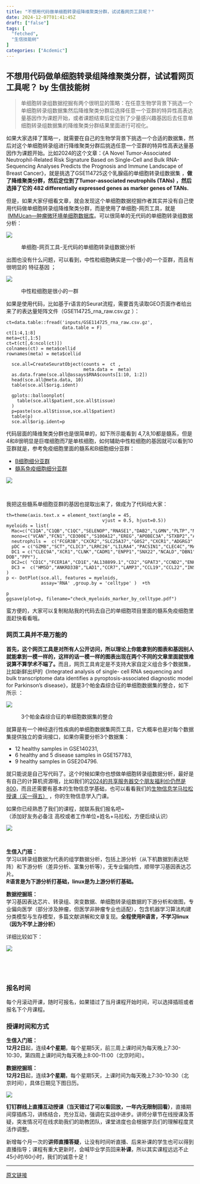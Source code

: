 ```yaml
---
title: "不想用代码做单细胞转录组降维聚类分群，试试看网页工具呢？"
date: 2024-12-07T01:41:45Z
draft: ["false"]
tags: [
  "fetched",
  "生信技能树"
]
categories: ["Acdemic"]
---
```

不想用代码做单细胞转录组降维聚类分群，试试看网页工具呢？ by 生信技能树
------
<div><section data-tool="mdnice编辑器" data-website="https://www.mdnice.com"><blockquote data-tool="mdnice编辑器"><span></span><p>单细胞转录组数据挖掘有两个很明显的策略：在任意生物学背景下挑选一个单细胞转录组数据集然后降维聚类分群后选择任意一个亚群的特异性高表达量基因作为课题开始，或者课题结束后定位到了少量感兴趣基因后去任意单细胞转录组数据集的降维聚类分群结果里面进行可视化。</p></blockquote><p data-tool="mdnice编辑器">如果大家选择了策略一，就需要在自己的生物学背景下挑选一个合适的数据集，然后对这个单细胞转录组进行降维聚类分群后挑选任意一个亚群的特异性高表达量基因作为课题开始。比如2024的这个文章：《A Novel Tumor-Associated Neutrophil-Related Risk Signature Based on Single-Cell and Bulk RNA-Sequencing Analyses Predicts the Prognosis and Immune Landscape of Breast Cancer》，就是挑选了GSE114725这个乳腺癌的单细胞转录组数据集 ，<strong>做了降维聚类分群，然后定位到了Tumor-associated neutrophils (TANs) ，然后选择了它的 482 differentially expressed genes as marker genes of TANs.</strong></p><p data-tool="mdnice编辑器">但是，如果大家仔细看文章，就会发现这个单细胞数据挖掘作者其实并没有自己使用代码做单细胞转录组降维聚类分群，而是使用了单细胞-网页工具，就是  <a href="http://mp.weixin.qq.com/s?__biz=MzI1Njk4ODE0MQ==&amp;mid=2247510395&amp;idx=1&amp;sn=17309e670f9c01570d7ff3755bdd2f1c&amp;chksm=ea1caff9dd6b26ef21938777cf3026528877a5e0ee16f071a158c09f53e669715e51ed382e22&amp;scene=21#wechat_redirect" data-linktype="2">IMMUcan—肿瘤微环境单细胞数据库</a>。可以很简单的无代码的单细胞转录组数据分析：</p><p><img data-galleryid="" data-imgfileid="100051576" data-ratio="1.4547511312217194" data-s="300,640" data-src="https://mmbiz.qpic.cn/mmbiz_png/cZNhZQ6j4wwUiaJCL1lhqbRsxH3hDmOcGiczM6ibZn3jpcIGp456JNzic5r38edSLdibYT4PrXlq0OOyWxibw3ibr79uA/640?wx_fmt=png&amp;from=appmsg" data-type="png" data-w="884" src="https://mmbiz.qpic.cn/mmbiz_png/cZNhZQ6j4wwUiaJCL1lhqbRsxH3hDmOcGiczM6ibZn3jpcIGp456JNzic5r38edSLdibYT4PrXlq0OOyWxibw3ibr79uA/640?wx_fmt=png&amp;from=appmsg"></p><figure data-tool="mdnice编辑器"><figcaption>单细胞-网页工具-无代码的单细胞转录组数据分析</figcaption></figure><p data-tool="mdnice编辑器">出图也没有什么问题，可以看到，中性粒细胞确实是一个很小的一个亚群，而且有很明显的 特征基因 ；</p><p><img data-galleryid="" data-imgfileid="100051574" data-ratio="0.6611111111111111" data-s="300,640" data-src="https://mmbiz.qpic.cn/mmbiz_png/cZNhZQ6j4wwUiaJCL1lhqbRsxH3hDmOcGpTzQ61fsISCoXhGciaIPnVJ0xtvF1v7bAgWczYZeSiaflOAAlSduKFsA/640?wx_fmt=png&amp;from=appmsg" data-type="png" data-w="1080" src="https://mmbiz.qpic.cn/mmbiz_png/cZNhZQ6j4wwUiaJCL1lhqbRsxH3hDmOcGpTzQ61fsISCoXhGciaIPnVJ0xtvF1v7bAgWczYZeSiaflOAAlSduKFsA/640?wx_fmt=png&amp;from=appmsg"></p><figure data-tool="mdnice编辑器"><figcaption>中性粒细胞是很小的一群</figcaption></figure><p data-tool="mdnice编辑器">如果是使用代码，比如基于r语言的Seurat流程，需要首先读取GEO页面作者给出来了的表达量矩阵文件（GSE114725_rna_raw.csv.gz ）：</p><pre data-tool="mdnice编辑器"><span></span><code>ct=data.table::fread(<span>'inputs/GSE114725_rna_raw.csv.gz'</span>,<br>                     data.table = <span>F</span>) <br>ct[<span>1</span>:<span>4</span>,<span>1</span>:<span>8</span>]<br>meta=ct[,<span>1</span>:<span>5</span>]<br>ct=t(ct[,<span>6</span>:ncol(ct)])<br>colnames(ct) = meta$cellid<br>rownames(meta) = meta$cellid<br><br>  sce.all=CreateSeuratObject(counts =  ct ,<br>                             meta.data =  meta)<br>  as.data.frame(sce.all@assays$RNA$counts[<span>1</span>:<span>10</span>, <span>1</span>:<span>2</span>])<br>  head(sce.all@meta.data, <span>10</span>)<br>  table(sce.all$orig.ident) <br>  <br>  gplots::balloonplot(<br>    table(sce.all$patient,sce.all$tissue)<br>  )<br>  p=paste(sce.all$tissue,sce.all$patient)<br>  table(p)<br>  sce.all$orig.ident=p<br></code></pre><p data-tool="mdnice编辑器">代码层面的降维聚类分群也是很简单的，如下所示能看到 4,7,8,10都是髓系，但是4和8很明显是巨噬细胞而7是单核细胞，如何辅助中性粒细胞的基因就可以看到10亚群就是，参考免疫细胞里面的髓系和B细胞细分亚群：</p><ul data-tool="mdnice编辑器"><li><section><a href="https://mp.weixin.qq.com/s?__biz=MzI1Njk4ODE0MQ==&amp;mid=2247506948&amp;idx=1&amp;sn=025d7f91abfa1b68d7910c86cf709e43&amp;scene=21#wechat_redirect" data-linktype="2">B细胞细分亚群</a></section></li><li><section><a href="https://mp.weixin.qq.com/s?__biz=MzI1Njk4ODE0MQ==&amp;mid=2247506971&amp;idx=1&amp;sn=f0242285e2c827d922f938d9858d4ffe&amp;scene=21#wechat_redirect" data-linktype="2">髓系免疫细胞细分亚群</a></section></li></ul><p><img data-galleryid="" data-imgfileid="100051575" data-ratio="1.1342592592592593" data-s="300,640" data-src="https://mmbiz.qpic.cn/mmbiz_png/cZNhZQ6j4wwUiaJCL1lhqbRsxH3hDmOcGtF3oZH4HxMfqTySS4kcFW21RB9Nx2tIIj51Wqe7f848mdU8pwnGGZg/640?wx_fmt=png&amp;from=appmsg" data-type="png" data-w="1080" src="https://mmbiz.qpic.cn/mmbiz_png/cZNhZQ6j4wwUiaJCL1lhqbRsxH3hDmOcGtF3oZH4HxMfqTySS4kcFW21RB9Nx2tIIj51Wqe7f848mdU8pwnGGZg/640?wx_fmt=png&amp;from=appmsg"></p><figure data-tool="mdnice编辑器"><figcaption> </figcaption></figure><p data-tool="mdnice编辑器">我把这些髓系单细胞亚群的基因也提取出来了，做成为了代码给大家：</p><pre data-tool="mdnice编辑器"><span></span><code>th=theme(axis.text.x = element_text(angle = <span>45</span>, <br>                                    vjust = <span>0.5</span>, hjust=<span>0.5</span>))  <br>myeloids = list(<br>  Mac=c(<span>"C1QA"</span>,<span>"C1QB"</span>,<span>"C1QC"</span>,<span>"SELENOP"</span>,<span>"RNASE1"</span>,<span>"DAB2"</span>,<span>"LGMN"</span>,<span>"PLTP"</span>,<span>"MAF"</span>,<span>"SLCO2B1"</span>),<br>  mono=c(<span>"VCAN"</span>,<span>"FCN1"</span>,<span>"CD300E"</span>,<span>"S100A12"</span>,<span>"EREG"</span>,<span>"APOBEC3A"</span>,<span>"STXBP2"</span>,<span>"ASGR1"</span>,<span>"CCR2"</span>,<span>"NRG1"</span>),<br>  neutrophils =  c(<span>"FCGR3B"</span>,<span>"CXCR2"</span>,<span>"SLC25A37"</span>,<span>"G0S2"</span>,<span>"CXCR1"</span>,<span>"ADGRG3"</span>,<span>"PROK2"</span>,<span>"STEAP4"</span>,<span>"CMTM2"</span> ),<br>  pDC = c(<span>"GZMB"</span>,<span>"SCT"</span>,<span>"CLIC3"</span>,<span>"LRRC26"</span>,<span>"LILRA4"</span>,<span>"PACSIN1"</span>,<span>"CLEC4C"</span>,<span>"MAP1A"</span>,<span>"PTCRA"</span>,<span>"C12orf75"</span>),<br>  DC1 = c(<span>"CLEC9A"</span>,<span>"XCR1"</span>,<span>"CLNK"</span>,<span>"CADM1"</span>,<span>"ENPP1"</span>,<span>"SNX22"</span>,<span>"NCALD"</span>,<span>"DBN1"</span>,<span>"HLA-DOB"</span>,<span>"PPY"</span>),<br>  DC2=c( <span>"CD1C"</span>,<span>"FCER1A"</span>,<span>"CD1E"</span>,<span>"AL138899.1"</span>,<span>"CD2"</span>,<span>"GPAT3"</span>,<span>"CCND2"</span>,<span>"ENHO"</span>,<span>"PKIB"</span>,<span>"CD1B"</span>),<br>  DC3 =  c(<span>"HMSD"</span>,<span>"ANKRD33B"</span>,<span>"LAD1"</span>,<span>"CCR7"</span>,<span>"LAMP3"</span>,<span>"CCL19"</span>,<span>"CCL22"</span>,<span>"INSM1"</span>,<span>"TNNT2"</span>,<span>"TUBB2B"</span>)<br>)<br>p &lt;- DotPlot(sce.all, features = myeloids,<br>             assay=<span>'RNA'</span> ,group.by = <span>'celltype'</span> )  +th<br><br>p<br>ggsave(plot=p, filename=<span>"check_myeloids_marker_by_celltype.pdf"</span>) <br></code></pre><p data-tool="mdnice编辑器">蛮方便的，大家可以复制粘贴我的代码去自己的单细胞项目里面的髓系免疫细胞里面赶快看看哦。</p><h3 data-tool="mdnice编辑器"><span></span><span>网页工具并不是万能的</span><span></span></h3><p data-tool="mdnice编辑器"><strong>首先，这个网页工具是对所有人公开访问，所以理论上你能拿到的图表和基因别人就能拿到一模一样的，这样的话一模一样的图表出现在两个不同的文章里面就很难说算不算学术不端了。</strong>而且，网页工具肯定是不支持大家自定义组合多个数据集，比如新鲜出炉的《Integrated analysis of single- cell RNA sequencing and bulk transcriptome data identifies a pyroptosis-associated diagnostic model for Parkinson’s disease》，就是3个帕金森综合征的单细胞数据集的整合，如下所示 ：</p><p><img data-galleryid="" data-imgfileid="100051573" data-ratio="0.44351851851851853" data-s="300,640" data-src="https://mmbiz.qpic.cn/mmbiz_png/cZNhZQ6j4wwUiaJCL1lhqbRsxH3hDmOcGtP7MyR6QUuPCsmlXSzjSCGKyupo9ib0zIcZibQicu8GkpRMVp6iczA3ibvQ/640?wx_fmt=png&amp;from=appmsg" data-type="png" data-w="1080" src="https://mmbiz.qpic.cn/mmbiz_png/cZNhZQ6j4wwUiaJCL1lhqbRsxH3hDmOcGtP7MyR6QUuPCsmlXSzjSCGKyupo9ib0zIcZibQicu8GkpRMVp6iczA3ibvQ/640?wx_fmt=png&amp;from=appmsg"></p><figure data-tool="mdnice编辑器"><figcaption>3个帕金森综合征的单细胞数据集的整合</figcaption></figure><p data-tool="mdnice编辑器">就算是有一个神经退行性疾病的单细胞数据集网页工具，它大概率也是对每个数据集提供独立的查询接口，如果你需要分析3个数据集：</p><ul data-tool="mdnice编辑器"><li><section>12 healthy samples in GSE140231,</section></li><li><section>6 healthy and 5 disease samples in GSE157783,</section></li><li><section>9 healthy samples in GSE204796.</section></li></ul><p data-tool="mdnice编辑器">就只能说是自己写代码了。这个时候<span>如果你也想做单细胞转录组数据分析，最好是有自己的计算机资源哦，比如我们的</span><a href="http://mp.weixin.qq.com/s?__biz=MzAxMDkxODM1Ng==&amp;mid=2247533037&amp;idx=2&amp;sn=e6dd07e9339a84c8cbad2a9d6b42c8ca&amp;chksm=9b4b0156ac3c88403c55822722f6a93cde401fbb7b7cdbaee2a07211347e751ce414b7a47ec7&amp;scene=21#wechat_redirect" data-linktype="2">2024的共享服务器交个朋友福利价仍然是800</a><span>，而且还需要有基本的生物信息学基础，也可以看看我们的</span><a href="https://mp.weixin.qq.com/s?__biz=MzAxMDkxODM1Ng==&amp;mid=2247535134&amp;idx=1&amp;sn=aa409f31d17bbb6cac362f4946cb284b&amp;scene=21#wechat_redirect" data-linktype="2">生物信息学马拉松授课（买一得五）</a><span> ，你的生物信息学入门课。</span></p><section data-tool="mdnice编辑器" data-website="https://www.mdnice.com"><p>如果你已经熟悉了我们的课程，就联系我们报名吧~<br>（添加好友务必备注 高校或者工作单位+姓名+马拉松，方便后续认识）</p><p><img data-galleryid="" data-imgfileid="100051577" data-ratio="0.9782608695652174" data-s="300,640" data-src="https://mmbiz.qpic.cn/mmbiz_png/cZNhZQ6j4wycg9bTmAlBre8BgOlqMWOYLxXZoz2QYCxSw4zNCJBCfohzXKfPxACzDUlyfHEAz5Zkho18p9vxOg/640?wx_fmt=other&amp;wxfrom=5&amp;wx_lazy=1&amp;wx_co=1&amp;tp=webp" data-type="png" data-w="920" src="https://mmbiz.qpic.cn/mmbiz_png/cZNhZQ6j4wycg9bTmAlBre8BgOlqMWOYLxXZoz2QYCxSw4zNCJBCfohzXKfPxACzDUlyfHEAz5Zkho18p9vxOg/640?wx_fmt=other&amp;wxfrom=5&amp;wx_lazy=1&amp;wx_co=1&amp;tp=webp"></p></section><p><br></p><p><strong>生信入门班：</strong><br>学习以转录组数据为代表的组学数据分析，包括上游分析（从下机数据到表达矩阵）和下游分析（差异分析、富集分析等），无专业偏向性，顺带学习基因表达芯片。<br><strong>R语言是为下游分析打基础，linux是为上游分析打基础。</strong></p><p><strong>数据挖掘班：</strong><br>学习基因表达芯片、转录组、突变数据、单细胞转录组数据的下游分析和做图，专业偏向医学（部分涉及肿瘤，但医学非肿瘤专业也适配），包含机器学习算法构建分类模型与生存模型，多篇文献讲解和文章复现。<strong>全程使用R语言，不学习linux（因为不学上游分析）</strong></p><p>详细比较如下：<br></p><p><img data-imgfileid="100051578" data-ratio="0.7226606538895152" data-src="https://mmbiz.qpic.cn/mmbiz_png/cZNhZQ6j4wzSBlSUcHI65ODDO1xQiaRVfXaBYmg2ukiaE2IY0FnDicxqgLoKiczOa0ibTsx2sQtibyqXTRQcPDOPe2sw/640?wx_fmt=other&amp;from=appmsg&amp;wxfrom=5&amp;wx_lazy=1&amp;wx_co=1&amp;tp=webp" data-type="png" data-w="887" src="https://mmbiz.qpic.cn/mmbiz_png/cZNhZQ6j4wzSBlSUcHI65ODDO1xQiaRVfXaBYmg2ukiaE2IY0FnDicxqgLoKiczOa0ibTsx2sQtibyqXTRQcPDOPe2sw/640?wx_fmt=other&amp;from=appmsg&amp;wxfrom=5&amp;wx_lazy=1&amp;wx_co=1&amp;tp=webp"></p><p><br></p><figure><figcaption></figcaption></figure><p><br></p><h3><span>报名时间</span></h3><p>每个月滚动开课，随时可报名，如果错过了当月课程开始时间，可以选择插班或者报名下个月课程。</p><h3><span>授课时间和方式</span></h3><p><strong>生信入门班：</strong><br><strong>12月2日</strong><span></span>起，<span>连续</span><strong>4个星期</strong>，每个星期5天，前三周上课时间为每天晚上7:30-10:30，第四周上课时间为每天晚上8:00-11:00（北京时间）。</p><p><strong>数据挖掘班：</strong><br><strong>12月2日</strong><span></span>起，连续<strong>3个星期</strong>，每个星期5天，上课时间为每天晚上7:30-10:30（北京时间），具体日期见下图日历。</p><p><img data-galleryid="" data-imgfileid="100051579" data-ratio="0.7462962962962963" data-s="300,640" data-src="https://mmbiz.qpic.cn/mmbiz_png/cZNhZQ6j4wxcW4nlkmZC74LbnW7iaCkNn8yUQHtjObQXqxewAdoBtNNK7PKQ5CkibyHOoXCbn5KCKibuRYic0kwJmQ/640?wx_fmt=other&amp;from=appmsg&amp;wxfrom=5&amp;wx_lazy=1&amp;wx_co=1&amp;tp=webp" data-type="png" data-w="1080" src="https://mmbiz.qpic.cn/mmbiz_png/cZNhZQ6j4wxcW4nlkmZC74LbnW7iaCkNn8yUQHtjObQXqxewAdoBtNNK7PKQ5CkibyHOoXCbn5KCKibuRYic0kwJmQ/640?wx_fmt=other&amp;from=appmsg&amp;wxfrom=5&amp;wx_lazy=1&amp;wx_co=1&amp;tp=webp"></p><p><strong>钉钉群线上直播互动授课（当天错过了可以看回放，一年内无限制回看）</strong><span>，</span>直播期间穿插练习，讲练结合，充分互动，强调在实战中进步。讲师分章节在线授课及答疑，突发情况可在线求助我们的助教团队，课堂进度也会根据学员们的理解程度灵活作调整。</p><p>新增每个月一次的<strong>讲师直播答疑</strong>，让没有时间听直播、后来补课的学生也可以得到直播指导；课程有重大更新时，会喊毕业学员回来<strong>补课</strong>，所以其实课程远远不止45小时/60小时，我们的诚意十足！</p></section><p><mp-style-type data-value="3"></mp-style-type></p></div>  
<hr>
<a href="https://mp.weixin.qq.com/s/4bTzkrWOXAlNdVqJbFr29w",target="_blank" rel="noopener noreferrer">原文链接</a>
